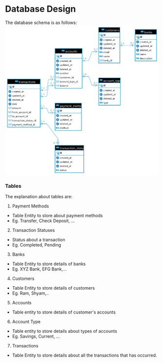 # Database Design

The database schema is as follows:
![Database-schema](./db-schema-diagram.png)

### Tables

The explanation about tables are:

1. Payment Methods

- Table Entity to store about payment methods
- Eg. Transfer, Check Deposit, ...

2. Transaction Statuses

- Status about a transaction
- Eg. Completed, Pending

3. Banks

- Table Entity to store details of banks
- Eg. XYZ Bank, EFG Bank,...

4. Customers

- Table Entity to store details of customers
- Eg. Ram, Shyam,..

5. Accounts

- Table entity to store details of customer's accounts

6. Account Type

- Table entity to store details about types of accounts
- Eg. Savings, Current, ...

7. Transactions

- Table Entity to store details about all the transactions that has occurred.


